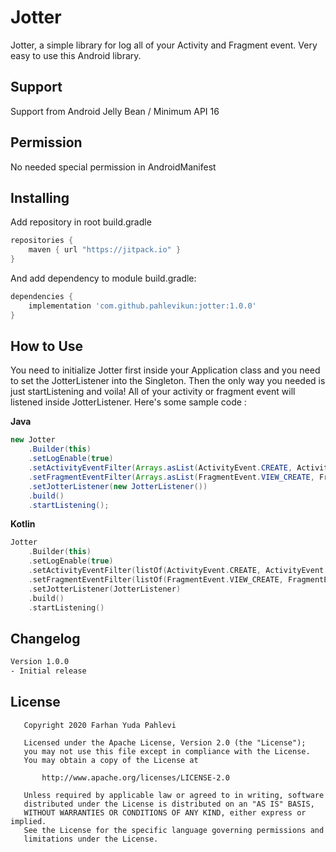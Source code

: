 # Jotter
Jotter, a simple library for log all of your Activity and Fragment event. Very easy to use this Android library.

## Support 
Support from Android Jelly Bean / Minimum API 16

## Permission 
No needed special permission in AndroidManifest

## Installing 
Add repository in root build.gradle

```gradle
repositories {
    maven { url "https://jitpack.io" }
}
```

And add dependency to module build.gradle:

```gradle
dependencies {
    implementation 'com.github.pahlevikun:jotter:1.0.0'
}
```

## How to Use 
You need to initialize Jotter first inside your Application class and you need to set the JotterListener into the Singleton. Then the only way you needed is just startListening and voila! All of your activity or fragment event will listened inside JotterListener.
Here's some sample code :

**Java**

```Java
new Jotter
    .Builder(this)
    .setLogEnable(true)
    .setActivityEventFilter(Arrays.asList(ActivityEvent.CREATE, ActivityEvent.DESTROY))
    .setFragmentEventFilter(Arrays.asList(FragmentEvent.VIEW_CREATE, FragmentEvent.PAUSE))
    .setJotterListener(new JotterListener())
    .build()
    .startListening();
```

**Kotlin**

```Kotlin
Jotter
    .Builder(this)
    .setLogEnable(true)
    .setActivityEventFilter(listOf(ActivityEvent.CREATE, ActivityEvent.DESTROY))
    .setFragmentEventFilter(listOf(FragmentEvent.VIEW_CREATE, FragmentEvent.PAUSE))
    .setJotterListener(JotterListener)
    .build()
    .startListening()
```

## Changelog
```changelog
Version 1.0.0
- Initial release
```

## License
```license
   Copyright 2020 Farhan Yuda Pahlevi

   Licensed under the Apache License, Version 2.0 (the "License");
   you may not use this file except in compliance with the License.
   You may obtain a copy of the License at

       http://www.apache.org/licenses/LICENSE-2.0

   Unless required by applicable law or agreed to in writing, software
   distributed under the License is distributed on an "AS IS" BASIS,
   WITHOUT WARRANTIES OR CONDITIONS OF ANY KIND, either express or implied.
   See the License for the specific language governing permissions and
   limitations under the License.
```